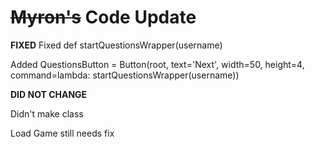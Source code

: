 # ~~Myron's~~ Code Update
**FIXED**
Fixed def startQuestionsWrapper(username)

Added QuestionsButton = Button(root, text='Next', width=50, height=4, command=lambda: startQuestionsWrapper(username))

**DID NOT CHANGE**

Didn't make class

Load Game still needs fix
